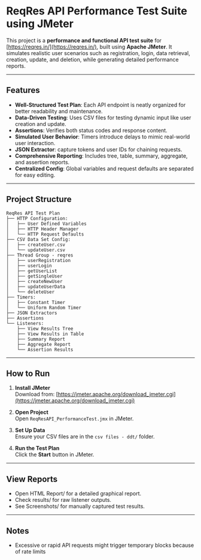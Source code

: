 # ReqRes API Performance Test Suite using JMeter

This project is a **performance and functional API test suite** for [https://reqres.in/](https://reqres.in/), built using **Apache JMeter**. It simulates realistic user scenarios such as registration, login, data retrieval, creation, update, and deletion, while generating detailed performance reports.

---

## Features

- **Well-Structured Test Plan**: Each API endpoint is neatly organized for better readability and maintenance.
- **Data-Driven Testing**: Uses CSV files for testing dynamic input like user creation and update.
- **Assertions**: Verifies both status codes and response content.
- **Simulated User Behavior**: Timers introduce delays to mimic real-world user interaction.
- **JSON Extractor**: capture tokens and user IDs for chaining requests.
- **Comprehensive Reporting**: Includes tree, table, summary, aggregate, and assertion reports.
- **Centralized Config**: Global variables and request defaults are separated for easy editing.

---

## Project Structure

```
ReqRes API Test Plan
├── HTTP Configuration:
│   ├── User Defined Variables
│   ├── HTTP Header Manager
│   └── HTTP Request Defaults
├── CSV Data Set Config:
│   ├── createUser.csv
│   └── updateUser.csv
├── Thread Group - reqres
│   ├── userRegistration
│   ├── userLogin
│   ├── getUserList
│   ├── getSingleUser
│   ├── createNewUser
│   ├── updateUserData
│   └── deleteUser
├── Timers:
│   ├── Constant Timer
│   └── Uniform Random Timer
├── JSON Extractors
├── Assertions
└── Listeners:
    ├── View Results Tree
    ├── View Results in Table
    ├── Summary Report
    ├── Aggregate Report
    └── Assertion Results
```

---


## How to Run

1. **Install JMeter**  
   Download from: [https://jmeter.apache.org/download_jmeter.cgi](https://jmeter.apache.org/download_jmeter.cgi)

2. **Open Project**  
   Open `ReqResAPI_PerformanceTest.jmx` in JMeter.

3. **Set Up Data**  
   Ensure your CSV files are in the `csv files - ddt/` folder.

4. **Run the Test Plan**  
   Click the **Start** button in JMeter.

---

## View Reports
- Open HTML Report/ for a detailed graphical report.
- Check results/ for raw listener outputs.
- See Screenshots/ for manually captured test results.

---

## Notes
- Excessive or rapid API requests might trigger temporary blocks because of rate limits



